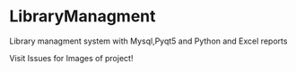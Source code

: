 # LibraryManagment
Library managment system with Mysql,Pyqt5 and Python and Excel reports 



Visit Issues for Images of project!
